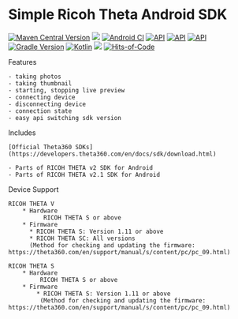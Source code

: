 # Simple Ricoh Theta Android SDK

[![Maven Central Version](https://img.shields.io/maven-central/v/net.kibotu/RicohThetaAndroidSDK)](https://central.sonatype.com/artifact/net.kibotu/RicohThetaAndroidSDK) [![](https://jitpack.io/v/kibotu/RicohThetaAndroidSDK.svg)](https://jitpack.io/#kibotu/RicohThetaAndroidSDK) [![Android CI](https://github.com/kibotu/RicohThetaAndroidSDK/actions/workflows/android.yml/badge.svg)](https://github.com/kibotu/RicohThetaAndroidSDK/actions/workflows/android.yml) [![API](https://img.shields.io/badge/Min%20API-21%2B-brightgreen.svg?style=flat)](https://android-arsenal.com/api?level=21) [![API](https://img.shields.io/badge/Target%20API-35%2B-brightgreen.svg?style=flat)](https://android-arsenal.com/api?level=35) [![API](https://img.shields.io/badge/Java-17-brightgreen.svg?style=flat)](https://www.oracle.com/java/technologies/javase/17all-relnotes.html) [![Gradle Version](https://img.shields.io/badge/gradle-8.11.1-green.svg)](https://docs.gradle.org/current/release-notes) [![Kotlin](https://img.shields.io/badge/kotlin-2.1.0-green.svg)](https://kotlinlang.org/) [![](https://jitpack.io/v/kibotu/RicohThetaAndroidSDK/month.svg)](https://jitpack.io/#kibotu/RicohThetaAndroidSDK) [![Hits-of-Code](https://hitsofcode.com/github/kibotu/RicohThetaAndroidSDK)](https://hitsofcode.com/view/github/kibotu/RicohThetaAndroidSDK)

Features

    - taking photos
    - taking thumbnail
    - starting, stopping live preview
    - connecting device
    - disconnecting device
    - connection state
    - easy api switching sdk version

Includes

    [Official Theta360 SDKs](https://developers.theta360.com/en/docs/sdk/download.html)

    - Parts of RICOH THETA v2 SDK for Android
    - Parts of RICOH THETA v2.1 SDK for Android

Device Support

    RICOH THETA V
        * Hardware
              RICOH THETA S or above
        * Firmware
          * RICOH THETA S: Version 1.11 or above
          * RICOH THETA SC: All versions
          (Method for checking and updating the firmware:  https://theta360.com/en/support/manual/s/content/pc/pc_09.html)

    RICOH THETA S
        * Hardware
             RICOH THETA S or above
        * Firmware
            * RICOH THETA S: Version 1.11 or above
             (Method for checking and updating the firmware:  https://theta360.com/en/support/manual/s/content/pc/pc_09.html)